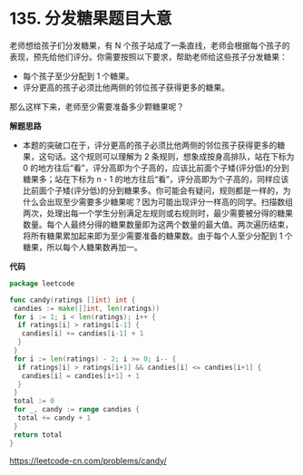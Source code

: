 # 135. 分发糖果**题目大意**  

老师想给孩子们分发糖果，有 N 个孩子站成了一条直线，老师会根据每个孩子的表现，预先给他们评分。你需要按照以下要求，帮助老师给这些孩子分发糖果：

- 每个孩子至少分配到 1 个糖果。
- 评分更高的孩子必须比他两侧的邻位孩子获得更多的糖果。

那么这样下来，老师至少需要准备多少颗糖果呢？

**解题思路**  

- 本题的突破口在于，评分更高的孩子必须比他两侧的邻位孩子获得更多的糖果，这句话。这个规则可以理解为 2 条规则，想象成按身高排队，站在下标为 0 的地方往后“看”，评分高即为个子高的，应该比前面个子矮(评分低)的分到糖果多；站在下标为 n - 1 的地方往后“看”，评分高即为个子高的，同样应该比前面个子矮(评分低)的分到糖果多。你可能会有疑问，规则都是一样的，为什么会出现至少需要多少糖果呢？因为可能出现评分一样高的同学。扫描数组两次，处理出每一个学生分别满足左规则或右规则时，最少需要被分得的糖果数量。每个人最终分得的糖果数量即为这两个数量的最大值。两次遍历结束，将所有糖果累加起来即为至少需要准备的糖果数。由于每个人至少分配到 1 个糖果，所以每个人糖果数再加一。

**代码**  

```go
package leetcode

func candy(ratings []int) int {
 candies := make([]int, len(ratings))
 for i := 1; i < len(ratings); i++ {
  if ratings[i] > ratings[i-1] {
   candies[i] += candies[i-1] + 1
  }
 }
 for i := len(ratings) - 2; i >= 0; i-- {
  if ratings[i] > ratings[i+1] && candies[i] <= candies[i+1] {
   candies[i] = candies[i+1] + 1
  }
 }
 total := 0
 for _, candy := range candies {
  total += candy + 1
 }
 return total
}
```

https://leetcode-cn.com/problems/candy/